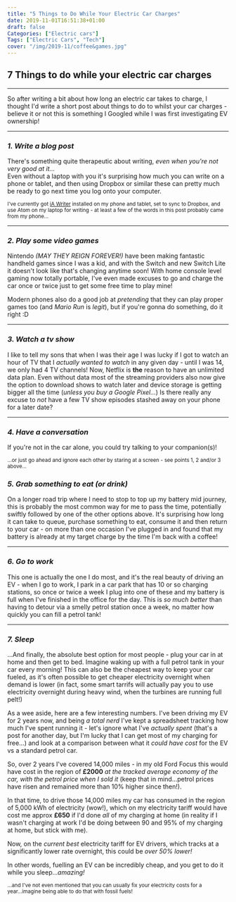 ```yaml
---
title: "5 Things to Do While Your Electric Car Charges"
date: 2019-11-01T16:51:38+01:00
draft: false
Categories: ["Electric cars"]
Tags: ["Electric Cars", "Tech"]
cover: "/img/2019-11/coffee&games.jpg"
---
```

## 7 Things to do while your electric car charges
---
So after writing a bit about how long an electric car takes to charge, I thought I'd write a short post about things to do to whilst your car charges - believe it or not this is something I Googled while I was first investigating EV ownership!

___
### _1. Write a blog post_

There's something quite therapeutic about writing, _even when you're not very good at it..._  
Even without a laptop with you it's surprising how much you can write on a phone or tablet, and then using Dropbox or similar these can pretty much be ready to go next time you log onto your computer.  

<sub>I've currently got [iA Writer](https://ia.net/writer "iA Writer website") installed on my phone and tablet, set to sync to Dropbox, and use Atom on my laptop for writing - at least a few of the words in this post probably came from my phone...</sub>
___
### _2. Play some video games_

Nintendo _(MAY THEY REIGN FOREVER!)_ have been making fantastic handheld games since I was a kid, and with the Switch and new Switch Lite it doesn't look like that's changing anytime soon! With home console level gaming now totally portable, I've even made excuses to go and charge the car once or twice just to get some free time to play mine!

Modern phones also do a good job at _pretending_ that they can play proper games too (and _Mario Run_ is _legit_), but if you're gonna do something, do it right :D

___

### _3. Watch a tv show_

I like to tell my sons that when I was their age I was lucky if I got to watch an hour of TV that I _actually wanted to watch_ in any given day - until I was 14, we only had 4 TV channels!
Now, Netflix is **the** reason to have an unlimited data plan.
Even without data most of the streaming providers also now give the option to download shows to watch later and device storage is getting bigger all the time (_unless you buy a Google Pixel..._) Is there really any excuse to _not_ have a few TV show episodes stashed away on your phone for a later date?

___

### _4. Have a conversation_

If you're not in the car alone, you could try talking to your companion(s)!

<sub>...or just go ahead and ignore each other by staring at a screen - see points 1, 2 and/or 3 above...</sub>


### _5. Grab something to eat (or drink)_

On a longer road trip where I need to stop to top up my battery mid journey, this is probably the most common way for me to pass the time, potentially swiftly followed by one of the other options above.
It's surprising how long it can take to queue, purchase something to eat, consume it and then return to your car - on more than one occasion I've plugged in and found that my battery is already at my target charge by the time I'm back with a coffee!
___

### _6. Go to work_

This one is actually the one I do most, and it's the real beauty of driving an EV - when I go to work, I park in a car park that has 10 or so charging stations, so once or twice a week I plug into one of these and my battery is full when I've finished in the office for the day.
This is _so much better_ than having to detour via a smelly petrol station once a week, no matter how quickly you can fill a petrol tank!
___

### _7. Sleep_

...And finally, the absolute best option for most people - plug your car in at home and then get to bed. Imagine waking up with a full petrol tank in your car every morning! This can also be the cheapest way to keep your car fueled, as it's often possible to get cheaper electricity overnight when demand is lower (in fact, some smart tarrifs will actually pay you to use electricity overnight during heavy wind, when the turbines are running full pelt!)

As a wee aside, here are a few interesting numbers. I've been driving my EV for 2 years now, and being _a total nerd_ I've kept a spreadsheet tracking how much I've spent running it - let's ignore what I've _actually spent_ (that's a post for another day, but I'm lucky that I can get most of my charging for free...) and look at a comparison between what it _could have cost_ for the EV vs a standard petrol car.

So, over 2 years I've covered 14,000 miles - in my old Ford Focus this would have cost in the region of **£2000** _at the tracked average economy of the car, with the petrol price when I sold it_ (keep that in mind...petrol prices have risen and remained more than 10% higher since then!).

In that time, to drive those 14,000 miles my car has consumed in the region of 5,000 kWh of electricity (wow!), which on my electricity tariff would have cost me approx **£650** if I'd done _all_ of my charging at home (in reality if I wasn't charging at work I'd be doing between 90 and 95% of my charging at home, but stick with me).

Now, on the _current best_ electricity tariff for EV drivers, which tracks at a significantly lower rate overnight, this could be _over 50% lower!_

In other words, fuelling an EV can be incredibly cheap, and you get to do it while you sleep..._amazing!_

<sub>...and I've not even mentioned that you can usually fix your electricity costs for a year...imagine being able to do that with fossil fuels!</sub>
